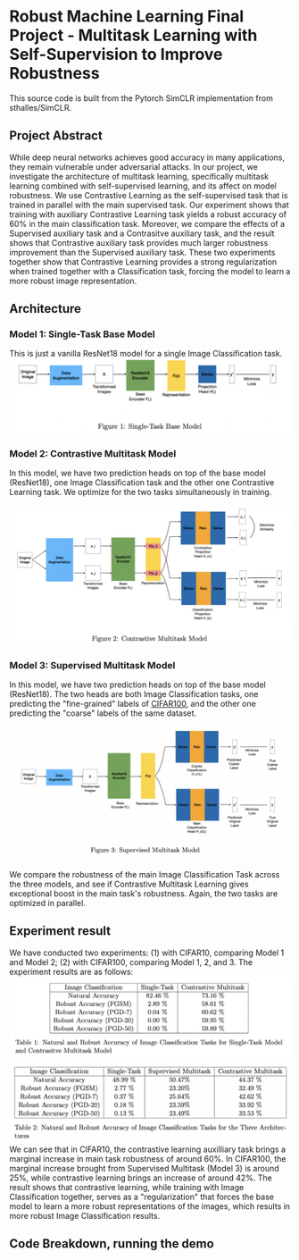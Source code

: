 # Robust Machine Learning Final Project - Multitask Learning with Self-Supervision to Improve Robustness

This source code is built from the Pytorch SimCLR implementation from sthalles/SimCLR.

## Project Abstract

While deep neural networks achieves good accuracy in many applications, they remain vulnerable under adversarial attacks. In our project, we investigate the architecture of multitask learning, specifically multitask learning combined with self-supervised learning, and its affect on model robustness. We use Contrastive Learning as the self-supervised task that is trained in parallel with the main supervised task. Our experiment shows that training with auxiliary Contrastive Learning task yields a robust accuracy of 60% in the main classification task. Moreover, we compare the effects of a Supervised auxiliary task and a Contrasitve auxiliary task, and the result shows that Contrastive auxiliary task provides much larger robustness improvement than the Supervised auxiliary task. These two experiments together show that Contrastive Learning provides a strong regularization when trained together with a Classification task, forcing the model to learn a more robust image representation.

## Architecture
### Model 1: Single-Task Base Model
This is just a vanilla ResNet18 model for a single Image Classification task.
![](pic/fig1.png)

### Model 2: Contrastive Multitask Model
In this model, we have two prediction heads on top of the base model (ResNet18), one Image Classification task and the other one Contrastive Learning task. We optimize for the two tasks simultaneously in training.

![](pic/fig2.png)
### Model 3: Supervised Multitask Model
In this model, we have two prediction heads on top of the base model (ResNet18). The two heads are both Image Classification tasks, one predicting the "fine-grained" labels of [CIFAR100](https://www.cs.toronto.edu/~kriz/cifar.html), and the other one predicting the "coarse" labels of the same dataset. 

![](pic/fig3.png)

We compare the robustness of the main Image Classification Task across the three models, and see if Contrastive Multitask Learning gives exceptional boost in the main task's robustness. Again, the two tasks are optimized in parallel.



## Experiment result
We have conducted two experiments: (1) with CIFAR10, comparing Model 1 and Model 2; (2) with CIFAR100, comparing Model 1, 2, and 3. The experiment results are as follows:
![](pic/table1.png)
![](pic/table2.png)
We can see that in CIFAR10, the contrastive learning auxilliary task brings a marginal increase in main task robustness of around 60%. In CIFAR100, the marginal increase brought from Supervised Multitask (Model 3) is around 25%, while contrastive learning brings an increase of around 42%. The result shows that contrastive learning, while training with Image Classification together, serves as a "regularization" that forces the base model to learn a more robust representations of the images, which results in more robust Image Classification results.


## Code Breakdown, running the demo